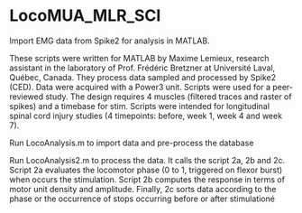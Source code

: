 # LocoMUA_MLR_SCI
Import EMG data from Spike2 for analysis in MATLAB.

These scripts were written for MATLAB by Maxime Lemieux, research assistant in the laboratory of Prof. Frédéric Bretzner at Université Laval, Québec, Canada. They process data sampled and processed by Spike2 (CED). Data were acquired with a Power3 unit. Scripts were used for a peer-reviewed study. The design requires 4 muscles (filtered traces and raster of spikes) and a timebase for stim. Scripts were intended for longitudinal spinal cord injury studies (4 timepoints: before, week 1, week 4 and week 7).

Run LocoAnalysis.m to import data and pre-process the database

Run LocoAnalysis2.m to process the data. It calls the script 2a, 2b and 2c. Script 2a evaluates the locomotor phase (0 to 1, triggered on flexor burst) when occurs the stimulation. Script 2b computes the response in terms of motor unit density and amplitude. Finally, 2c sorts data according to the phase or the occurrence of stops occurring before or after stimulationé
